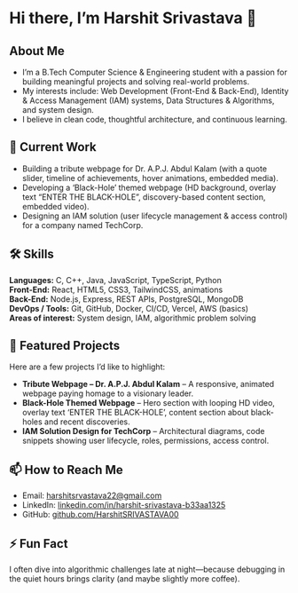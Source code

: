 # Hi there, I’m Harshit Srivastava 👋

## About Me
- I’m a B.Tech Computer Science & Engineering student with a passion for building meaningful projects and solving real-world problems.
- My interests include: Web Development (Front-End & Back-End), Identity & Access Management (IAM) systems, Data Structures & Algorithms, and system design.
- I believe in clean code, thoughtful architecture, and continuous learning.

## 🔭 Current Work
- Building a tribute webpage for Dr. A.P.J. Abdul Kalam (with a quote slider, timeline of achievements, hover animations, embedded media).
- Developing a ‘Black-Hole’ themed webpage (HD background, overlay text “ENTER THE BLACK-HOLE”, discovery-based content section, embedded video).
- Designing an IAM solution (user lifecycle management & access control) for a company named TechCorp.

## 🛠 Skills
**Languages:** C, C++, Java, JavaScript, TypeScript, Python  
**Front-End:** React, HTML5, CSS3, TailwindCSS, animations  
**Back-End:** Node.js, Express, REST APIs, PostgreSQL, MongoDB  
**DevOps / Tools:** Git, GitHub, Docker, CI/CD, Vercel, AWS (basics)  
**Areas of interest:** System design, IAM, algorithmic problem solving

## 📂 Featured Projects
Here are a few projects I’d like to highlight:
- **Tribute Webpage – Dr. A.P.J. Abdul Kalam** – A responsive, animated webpage paying homage to a visionary leader.
- **Black-Hole Themed Webpage** – Hero section with looping HD video, overlay text ‘ENTER THE BLACK-HOLE’, content section about black-holes and recent discoveries.
- **IAM Solution Design for TechCorp** – Architectural diagrams, code snippets showing user lifecycle, roles, permissions, access control.

## 📫 How to Reach Me
- Email: harshitsrvastava22@gmail.com
- LinkedIn: [linkedin.com/in/harshit-srivastava-b33aa1325](https://www.linkedin.com/in/harshit-srivastava-b33aa1325/)  
- GitHub: [github.com/HarshitSRIVASTAVA00](https://github.com/HarshitSRIVASTAVA00)  

## ⚡ Fun Fact
I often dive into algorithmic challenges late at night—because debugging in the quiet hours brings clarity (and maybe slightly more coffee).

